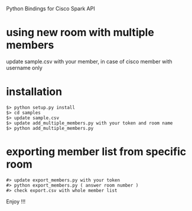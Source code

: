 Python Bindings for Cisco Spark API

# using new room with multiple members 

update sample.csv with your member, in case of cisco member with username only 

# installation 

```
$> python setup.py install 
$> cd samples 
$> update sample.csv 
$> update add_multiple_members.py with your token and room name 
$> python add_multiple_members.py 

```

# exporting member list from specific room 
```
#> update export_members.py with your token 
#> python export_members.py ( answer room number )
#> check export.csv with whole member list 
```

Enjoy !!!
